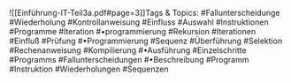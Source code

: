 
![[Einführung-IT-Teil3a.pdf#page=3]]Tags & Topics:
   #Fallunterscheidunge
   #Wiederholung
   #Kontrollanweisung
   #Einfluss
   #Auswahl
   #Instruktionen
   #Programme
   #Iteration
   #•programmierung
   #Rekursion
   #Iterationen
   #Einfluß
   #Prüfung
   #•Programmierung
   #Sequenz
   #Überführung
   #Selektion
   #Rechenanweisung
   #Kompilierung
   #•Ausführung
   #Einzelschritte
   #Programms
   #Fallunterscheidungen
   #•Beschreibung
   #Programm
   #Instruktion
   #Wiederholungen
   #Sequenzen